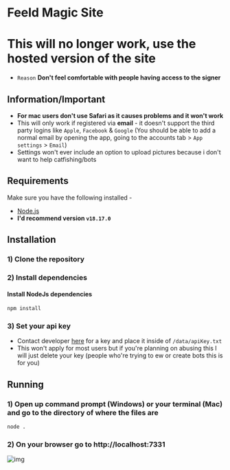 # Feeld Magic Site

# This will no longer work, use the hosted version of the site
- `Reason` **Don't feel comfortable with people having access to the signer**

## Information/Important
- **For mac users don't use Safari as it causes problems and it won't work**
- This will only work if registered via **email** - it doesn't support the third party logins like `Apple`, `Facebook` & `Google` (You should be able to add a normal email by opening the app, going to the accounts tab > `App settings` > `Email`)
- Settings won't ever include an option to upload pictures because i don't want to help catfishing/bots

## Requirements

Make sure you have the following installed -

- [Node.js](https://nodejs.org/)
- **I'd recommend version `v18.17.0`**

## Installation

### 1) Clone the repository

### 2) Install dependencies

#### Install NodeJs dependencies

```bash
npm install
```
### 3) Set your api key
- Contact developer [here](https://www.reddit.com/user/feeldghost) for a key and place it inside of `/data/apiKey.txt`
- This won't apply for most users but if you're planning on abusing this I will just delete your key (people who're trying to ew or create bots this is for you)

## Running

### 1) Open up command prompt (Windows) or your terminal (Mac) and go to the directory of where the files are

```bash
node .
```

### 2) On your browser go to http://localhost:7331

![img](https://i.imgur.com/PmalygF.png)
